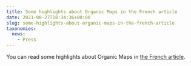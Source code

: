 ```yaml
---
title: Some highlights about Organic Maps in the French article
date: 2021-08-27T18:34:36+00:00
slug: some-highlights-about-organic-maps-in-the-french-article
taxonomies:
  news:
    - Press
---
```


You can read some highlights about Organic Maps in [the French article](https://start.lesechos.fr/au-quotidien/voyage-expatriation/organic-maps-lappli-de-navigation-gratuite-qui-respecte-votre-vie-privee-1340970).
